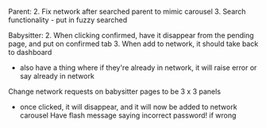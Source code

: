 Parent:
2. Fix network after searched parent to mimic carousel
3. Search functionality - put in fuzzy searched



Babysitter:
2. When clicking confirmed, have it disappear from the pending page, and put on confirmed tab
3. When add to network, it should take back to dashboard
  - also have a thing where if they're already in network, it will raise error or say already in network



Change network requests on babysitter pages to be 3 x 3 panels
  - once clicked, it will disappear, and it will now be added to network carousel
Have flash message saying incorrect password! if wrong
